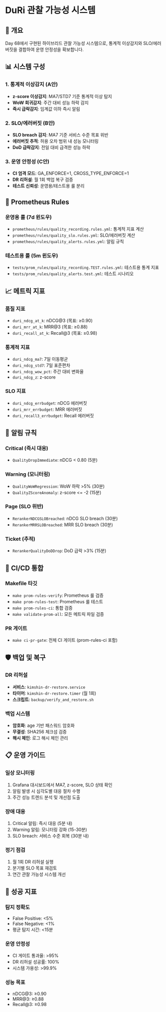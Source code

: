# DuRi 관찰 가능성 시스템

## 🎯 개요

Day 68에서 구현된 하이브리드 관찰 가능성 시스템으로, 통계적 이상감지와 SLO/에러버짓을 결합하여 운영 안정성을 확보합니다.

## 📊 시스템 구성

### **1. 통계적 이상감지 (A안)**
- **z-score 이상감지**: MA7/STD7 기준 통계적 이상 탐지
- **WoW 회귀감지**: 주간 대비 성능 하락 감지
- **즉시 급락감지**: 임계값 이하 즉시 알림

### **2. SLO/에러버짓 (B안)**
- **SLO breach 감지**: MA7 기준 서비스 수준 목표 위반
- **에러버짓 추적**: 허용 오차 범위 내 성능 모니터링
- **DoD 급락감지**: 전일 대비 급격한 성능 하락

### **3. 운영 안정성 (C안)**
- **CI 엄격 모드**: GA_ENFORCE=1, CROSS_TYPE_ENFORCE=1
- **DR 리허설**: 월 1회 백업 복구 검증
- **테스트 신뢰성**: 운영용/테스트용 룰 분리

## 🔧 Prometheus Rules

### **운영용 룰 (7d 윈도우)**
- `prometheus/rules/quality_recording.rules.yml`: 통계적 지표 계산
- `prometheus/rules/quality_slo.rules.yml`: SLO/에러버짓 계산
- `prometheus/rules/quality_alerts.rules.yml`: 알림 규칙

### **테스트용 룰 (5m 윈도우)**
- `tests/prom_rules/quality_recording.TEST.rules.yml`: 테스트용 통계 지표
- `tests/prom_rules/quality_alerts.test.yml`: 테스트 시나리오

## 📈 메트릭 지표

### **품질 지표**
- `duri_ndcg_at_k`: nDCG@3 (목표: ≥0.90)
- `duri_mrr_at_k`: MRR@3 (목표: ≥0.88)
- `duri_recall_at_k`: Recall@3 (목표: ≥0.98)

### **통계적 지표**
- `duri_ndcg_ma7`: 7일 이동평균
- `duri_ndcg_std7`: 7일 표준편차
- `duri_ndcg_wow_pct`: 주간 대비 변화율
- `duri_ndcg_z`: z-score

### **SLO 지표**
- `duri_ndcg_errbudget`: nDCG 에러버짓
- `duri_mrr_errbudget`: MRR 에러버짓
- `duri_recall3_errbudget`: Recall 에러버짓

## 🚨 알림 규칙

### **Critical (즉시 대응)**
- `QualityDropImmediate`: nDCG < 0.80 (5분)

### **Warning (모니터링)**
- `QualityWoWRegression`: WoW 하락 >5% (30분)
- `QualityZScoreAnomaly`: z-score <= -2 (15분)

### **Page (SLO 위반)**
- `RerankerNDCGSLOBreached`: nDCG SLO breach (30분)
- `RerankerMRRSLOBreached`: MRR SLO breach (30분)

### **Ticket (추적)**
- `RerankerQualityDoDDrop`: DoD 급락 >3% (15분)

## 🔄 CI/CD 통합

### **Makefile 타깃**
- `make prom-rules-verify`: Prometheus 룰 검증
- `make prom-rules-test`: Prometheus 룰 테스트
- `make prom-rules-ci`: 통합 검증
- `make validate-prom-all`: 모든 메트릭 파일 검증

### **PR 게이트**
- `make ci-pr-gate`: 전체 CI 게이트 (prom-rules-ci 포함)

## 🛡️ 백업 및 복구

### **DR 리허설**
- **서비스**: `kimshin-dr-restore.service`
- **타이머**: `kimshin-dr-restore.timer` (월 1회)
- **스크립트**: `backup/verify_and_restore.sh`

### **백업 시스템**
- **암호화**: age 기반 패스워드 암호화
- **무결성**: SHA256 체크섬 검증
- **해시 체인**: 로그 해시 체인 관리

## 📋 운영 가이드

### **일상 모니터링**
1. Grafana 대시보드에서 MA7, z-score, SLO 상태 확인
2. 알림 발생 시 심각도별 대응 절차 수행
3. 주간 성능 트렌드 분석 및 개선점 도출

### **장애 대응**
1. Critical 알림: 즉시 대응 (5분 내)
2. Warning 알림: 모니터링 강화 (15-30분)
3. SLO breach: 서비스 수준 회복 (30분 내)

### **정기 점검**
1. 월 1회 DR 리허설 실행
2. 분기별 SLO 목표 재검토
3. 연간 관찰 가능성 시스템 개선

## 🎯 성공 지표

### **탐지 정확도**
- False Positive: <5%
- False Negative: <1%
- 평균 탐지 시간: <15분

### **운영 안정성**
- CI 게이트 통과율: >95%
- DR 리허설 성공률: 100%
- 시스템 가용성: >99.9%

### **성능 목표**
- nDCG@3: ≥0.90
- MRR@3: ≥0.88
- Recall@3: ≥0.98
